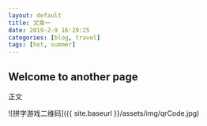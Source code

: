 ```yaml
---
layout: default
title: 文章一
date: 2019-2-9 16:29:25
categories: [blog, travel]
tags: [hot, summer]
---
```


## Welcome to another page

正文

![拼字游戏二维码]({{ site.baseurl }}/assets/img/qrCode.jpg)
